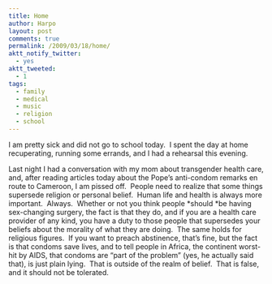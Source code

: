 ```yaml
---
title: Home
author: Harpo
layout: post
comments: true
permalink: /2009/03/18/home/
aktt_notify_twitter:
  - yes
aktt_tweeted:
  - 1
tags:
  - family
  - medical
  - music
  - religion
  - school
---
```

I am pretty sick and did not go to school today.  I spent the day at home recuperating, running some errands, and I had a rehearsal this evening.

Last night I had a conversation with my mom about transgender health care, and, after reading articles today about the Pope&#8217;s anti-condom remarks en route to Cameroon, I am pissed off.  People need to realize that some things supersede religion or personal belief.  Human life and health is always more important.  Always.  Whether or not you think people *should *be having sex-changing surgery, the fact is that they do, and if you are a health care provider of any kind, you have a duty to those people that supersedes your beliefs about the morality of what they are doing.  The same holds for religious figures.  If you want to preach abstinence, that&#8217;s fine, but the fact is that condoms save lives, and to tell people in Africa, the continent worst-hit by AIDS, that condoms are &#8220;part of the problem&#8221; (yes, he actually said that), is just plain lying.  That is outside of the realm of belief.  That is false, and it should not be tolerated.
